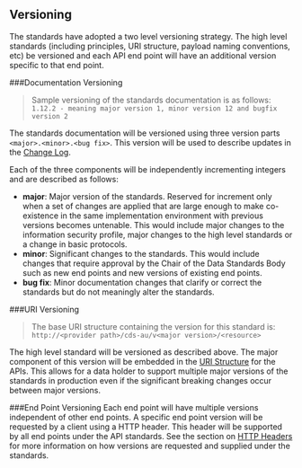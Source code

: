 ## Versioning

The standards have adopted a two level versioning strategy.  The high level standards (including principles, URI structure, payload naming conventions, etc) be versioned and each API end point will have an additional version specific to that end point.

###Documentation Versioning

> Sample versioning of the standards documentation is as follows:
`1.12.2 - meaning major version 1, minor version 12 and bugfix version 2 `

The standards documentation will be versioned using three version parts `<major>.<minor>.<bug fix>`.  This version will be used to describe updates in the [Change Log](#change-log).

Each of the three components will be independently incrementing integers and are described as follows:

* **major**: Major version of the standards.  Reserved for increment only when a set of changes are applied that are large enough to make co-existence in the same implementation environment with previous versions becomes untenable.  This would include major changes to the information security profile, major changes to the high level standards or a change in basic protocols.
* **minor**: Significant changes to the standards.  This would include changes that require approval by the Chair of the Data Standards Body such as new end points and new versions of existing end points.
* **bug fix**: Minor documentation changes that clarify or correct the standards but do not meaningly alter the standards.


###URI Versioning

> The base URI structure containing the version for this standard is:  
`http://<provider path>/cds-au/v<major version>/<resource>`

The high level standard will be versioned as described above.  The major component of this version will be embedded in the [URI Structure](#uri-structure) for the APIs.  This allows for a data holder to support multiple major versions of the standards in production even if the significant breaking changes occur between major versions.

###End Point Versioning
Each end point will have multiple versions independent of other end points.  A specific end point version will be requested by a client using a HTTP header. This header will be supported by all end points under the API standards.  See the section on [HTTP Headers](#http-headers) for more information on how versions are requested and supplied under the standards.
